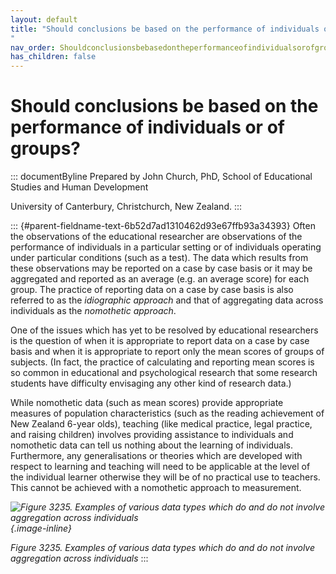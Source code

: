 ```yaml
---
layout: default
title: "Should conclusions be based on the performance of individuals or of groups? 
"
nav_order: Shouldconclusionsbebasedontheperformanceofindividualsorofgroups
has_children: false
---
```

# Should conclusions be based on the performance of individuals or of groups? 


::: documentByline
Prepared by John Church, PhD, School of Educational Studies and Human
Development

University of Canterbury, Christchurch, New Zealand.
:::

::: {#parent-fieldname-text-6b52d7ad1310462d93e67ffb93a34393}
Often the observations of the educational researcher are observations of
the performance of individuals in a particular setting or of individuals
operating under particular conditions (such as a test). The data which
results from these observations may be reported on a case by case basis
or it may be aggregated and reported as an average (e.g. an average
score) for each group. The practice of reporting data on a case by case
basis is also referred to as the *idiographic approach* and that of
aggregating data across individuals as the *nomothetic approach*.

One of the issues which has yet to be resolved by educational
researchers is the question of when it is appropriate to report data on
a case by case basis and when it is appropriate to report only the mean
scores of groups of subjects. (In fact, the practice of calculating and
reporting mean scores is so common in educational and psychological
research that some research students have difficulty envisaging any
other kind of research data.)

While nomothetic data (such as mean scores) provide appropriate measures
of population characteristics (such as the reading achievement of New
Zealand 6-year olds), teaching (like medical practice, legal practice,
and raising children) involves providing assistance to individuals and
nomothetic data can tell us nothing about the learning of individuals.
Furthermore, any generalisations or theories which are developed with
respect to learning and teaching will need to be applicable at the level
of the individual learner otherwise they will be of no practical use to
teachers. This cannot be achieved with a nomothetic approach to
measurement.

*![Figure 3235. Examples of various data types which do and do not
involve aggregation across
individuals](../../../../../../assets/images/Figure3235.png "Figure 3235. Examples of various data types which do and do not involve aggregation across individuals"){.image-inline}*

*Figure 3235. Examples of various data types which do and do not involve
aggregation across individuals*
:::
